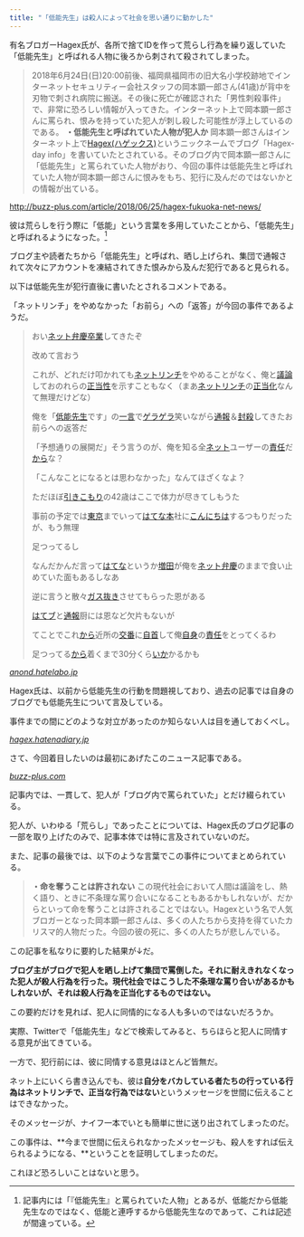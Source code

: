 ```yaml
---
title: "「低能先生」は殺人によって社会を思い通りに動かした"
---
```


有名ブロガーHagex氏が、各所で捨てIDを作って荒らし行為を繰り返していた「低能先生」と呼ばれる人物に後ろから刺されて殺されてしまった。

> 2018年6月24日(日)20:00前後、福岡県福岡市の旧大名小学校跡地でインターネットセキュリティー会社スタッフの岡本顕一郎さん(41歳)が背中を刃物で刺され病院に搬送。その後に死亡が確認された「男性刺殺事件」で、非常に恐ろしい情報が入ってきた。インターネット上で岡本顕一郎さんに罵られ、恨みを持っていた犯人が刺し殺した可能性が浮上しているのである。 **・低能先生と呼ばれていた人物が犯人か**
> 岡本顕一郎さんはインターネット上で[Hagex(ハゲックス)](http://buzz-plus.com/article/2018/06/25/hagex-fukuoka-news/)というニックネームでブログ「Hagex-day info」を書いていたとされている。そのブログ内で岡本顕一郎さんに「低能先生」と罵られていた人物がおり、今回の事件は低能先生と呼ばれていた人物が岡本顕一郎さんに恨みをもち、犯行に及んだのではないかとの情報が出ている。

http://buzz-plus.com/article/2018/06/25/hagex-fukuoka-net-news/

彼は荒らしを行う際に「低能」という言葉を多用していたことから、「低能先生」と呼ばれるようになった。[^1]

[^1]: 記事内には「『低能先生』と罵られていた人物」とあるが、低能だから低能先生なのではなく、低能と連呼するから低能先生なのであって、これは記述が間違っている。

ブログ主や読者たちから「低能先生」と呼ばれ、晒し上げられ、集団で通報されて次々にアカウントを凍結されてきた恨みから及んだ犯行であると見られる。

以下は低能先生が犯行直後に書いたとされるコメントである。

「ネットリンチ」をやめなかった「お前ら」への「返答」が今回の事件であるようだ。

> おい[ネット弁慶](https://anond.hatelabo.jp/keyword/ネット弁慶)[卒業](https://anond.hatelabo.jp/keyword/卒業)してきたぞ
>
> 改めて言おう
>
> これが、どれだけ叩かれても[ネット](https://anond.hatelabo.jp/keyword/ネット)[リンチ](https://anond.hatelabo.jp/keyword/リンチ)をやめることがなく、俺と[議論](https://anond.hatelabo.jp/keyword/議論)しておのれらの[正当性](https://anond.hatelabo.jp/keyword/正当性)を示すこともなく（まあ[ネット](https://anond.hatelabo.jp/keyword/ネット)[リンチ](https://anond.hatelabo.jp/keyword/リンチ)の[正当化](https://anond.hatelabo.jp/keyword/正当化)なんて無理だけどな）
>
> 俺を「[低能](https://anond.hatelabo.jp/keyword/低能)[先生](https://anond.hatelabo.jp/keyword/先生)です」の[一言](https://anond.hatelabo.jp/keyword/一言)で[ゲラ](https://anond.hatelabo.jp/keyword/ゲラ)[ゲラ](https://anond.hatelabo.jp/keyword/ゲラ)笑いながら[通報](https://anond.hatelabo.jp/keyword/通報)＆[封殺](https://anond.hatelabo.jp/keyword/封殺)してきたお前らへの返答だ
>
> 「予想通りの展開だ」そう言うのが、俺を知る全[ネット](https://anond.hatelabo.jp/keyword/ネット)ユーザーの[責任](https://anond.hatelabo.jp/keyword/責任)だ[から](https://anond.hatelabo.jp/keyword/から)な？
>
> 「こんなことになるとは思わなかった」なんてほざくなよ？
>
> ただほぼ[引きこもり](https://anond.hatelabo.jp/keyword/引きこもり)の42歳はここで体力が尽きてしもうた
>
> 事前の予定では[東京](https://anond.hatelabo.jp/keyword/東京)までいって[はてな本](https://anond.hatelabo.jp/keyword/はてな本)社に[こんにちは](https://anond.hatelabo.jp/keyword/こんにちは)するつもりだったが、もう無理
>
> 足つってるし
>
> なんだかんだ言って[はてな](https://anond.hatelabo.jp/keyword/はてな)というか[増田](https://anond.hatelabo.jp/keyword/増田)が俺を[ネット弁慶](https://anond.hatelabo.jp/keyword/ネット弁慶)のままで食い止めていた面もあるしなあ
>
> 逆に言うと散々[ガス抜き](https://anond.hatelabo.jp/keyword/ガス抜き)させてもらった恩がある
>
> [はてブ](https://anond.hatelabo.jp/keyword/はてブ)と[通報](https://anond.hatelabo.jp/keyword/通報)厨には恩など欠片もないが
>
> てことでこれ[から](https://anond.hatelabo.jp/keyword/から)近所の[交番](https://anond.hatelabo.jp/keyword/交番)に[自首](https://anond.hatelabo.jp/keyword/自首)して俺[自身](https://anond.hatelabo.jp/keyword/自身)の[責任](https://anond.hatelabo.jp/keyword/責任)をとってくるわ
>
> 足つってる[から](https://anond.hatelabo.jp/keyword/から)着くまで30分くら[いか](https://anond.hatelabo.jp/keyword/いか)かるかも

<cite class="hatena-citation">[anond.hatelabo.jp](https://anond.hatelabo.jp/20180624222908)</cite>

Hagex氏は、以前から低能先生の行動を問題視しており、過去の記事では自身のブログでも低能先生について言及している。

事件までの間にどのような対立があったのか知らない人は目を通しておくべし。

<cite class="hatena-citation">[hagex.hatenadiary.jp](http://hagex.hatenadiary.jp/entry/2018/05/02/112825)</cite>

さて、今回着目したいのは最初にあげたこのニュース記事である。

<cite class="hatena-citation">[buzz-plus.com](http://buzz-plus.com/article/2018/06/25/hagex-fukuoka-net-news/)</cite>

記事内では、一貫して、犯人が「ブログ内で罵られていた」とだけ綴られている。

犯人が、いわゆる「荒らし」であったことについては、Hagex氏のブログ記事の一部を取り上げたのみで、記事本体では特に言及されていないのだ。

また、記事の最後では、以下のような言葉でこの事件についてまとめられている。

> **・命を奪うことは許されない**
> この現代社会において人間は議論をし、熱く語り、ときに不条理な罵り合いになることもあるかもしれないが、だからといって命を奪うことは許されることではない。Hagexという名で人気ブロガーとなった岡本顕一郎さんは、多くの人たちから支持を得ていたカリスマ的人物だった。今回の彼の死に、多くの人たちが悲しんでいる。

この記事を私なりに要約した結果が↓だ。

**ブログ主がブログで犯人を晒し上げて集団で罵倒した。それに耐えきれなくなった犯人が殺人行為を行った。現代社会ではこうした不条理な罵り合いがあるかもしれないが、それは殺人行為を正当化するものではない。**

この要約だけを見れば、犯人に同情的になる人も多いのではないだろうか。

実際、Twitterで「低能先生」などで検索してみると、ちらほらと犯人に同情する意見が出てきている。

一方で、犯行前には、彼に同情する意見はほとんど皆無だ。

ネット上にいくら書き込んでも、彼は**自分をバカしている者たちの行っている行為はネットリンチで、正当な行為ではない**というメッセージを世間に伝えることはできなかった。

そのメッセージが、ナイフ一本でいとも簡単に世に送り出されてしまったのだ。

この事件は、**今まで世間に伝えられなかったメッセージも、殺人をすれば伝えられるようになる、**ということを証明してしまったのだ。

これほど恐ろしいことはないと思う。

<script async="" src="https://platform.twitter.com/widgets.js" charset="utf-8"></script>
